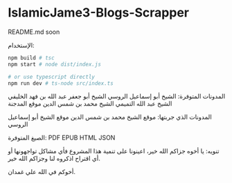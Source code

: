 # IslamicJame3-Blogs-Scrapper

README.md soon

الإستخدام:

```bash
npm build # tsc
npm start # node dist/index.js

# or use typescript directly
npm run dev # ts-node src/index.ts
```

المدونات المتوفرة:
الشيخ أبو إسماعيل الروسي
الشيخ أبو جعفر عبد الله بن فهد الخليفي
الشيخ عبد الله التميمي
الشيخ محمد بن شمس الدين
موقع المدجنة

المدونات الذي جربتها:
موقع الشيخ محمد بن شمس الدين
موقع الشيخ أبو إسماعيل الروسي

الصيغ المتوفرة:
PDF
EPUB
HTML
JSON

تنويه: يا أخوه جزاكم الله خير، اعينونا على تنمية هذا المشروع فأي مشاكل تواجهونها أو أي اقتراح اذكروه لنا وجزاكم الله خير.

أخوكم في الله علي غمدان.
